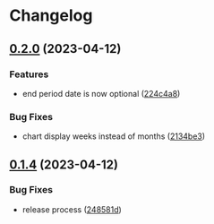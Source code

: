 # Changelog

## [0.2.0](https://github.com/bbougon/git-stats/compare/v0.1.4...v0.2.0) (2023-04-12)


### Features

* end period date is now optional ([224c4a8](https://github.com/bbougon/git-stats/commit/224c4a8e2e294ff7b422e7afe54c8ab441b85dc9))


### Bug Fixes

* chart display weeks instead of months ([2134be3](https://github.com/bbougon/git-stats/commit/2134be38849e8adeffc1803b45066d20293b140d))

## [0.1.4](https://github.com/bbougon/git-stats/compare/v0.1.3...v0.1.4) (2023-04-12)


### Bug Fixes

* release process ([248581d](https://github.com/bbougon/git-stats/commit/248581de65916161efdce538de6b5ba7ec471d45))
